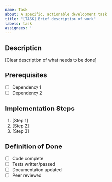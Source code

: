 ```yaml
---
name: Task
about: A specific, actionable development task
title: "[TASK] Brief description of work"
labels: task
assignees: ''
---
```


## Description
[Clear description of what needs to be done]

## Prerequisites
- [ ] Dependency 1
- [ ] Dependency 2

## Implementation Steps
1. [Step 1]
2. [Step 2]
3. [Step 3]

## Definition of Done
- [ ] Code complete
- [ ] Tests written/passed
- [ ] Documentation updated
- [ ] Peer reviewed